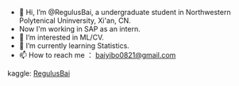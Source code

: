 - 👋 Hi, I’m @RegulusBai, a undergraduate student in Northwestern Polytenical Uninversity, Xi'an, CN.
- Now I'm working in SAP as an intern.
- 👀 I’m interested in ML/CV.
- 🌱 I’m currently learning Statistics.
- 📫 How to reach me ： baiyibo0821@gmail.com

kaggle: [RegulusBai](https://www.kaggle.com/regulusbai)
<!---
RegulusBai/RegulusBai is a ✨ special ✨ repository because its `README.md` (this file) appears on your GitHub profile.
You can click the Preview link to take a look at your changes.
--->
